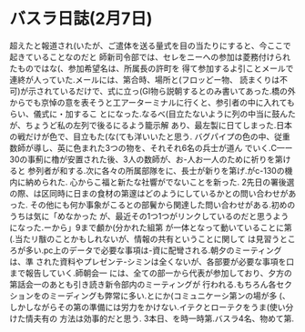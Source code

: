 # バスラ日誌(2月7日)

超えたと報道され(いたが、ご遣体を送る量式を目の当たりにすると、今ここで起きていることなのだと
師新司令部では、セレをニーへの参加は菱務付けられたものではな(、参加希望名は、所属長の許町を
得て参加するよ引ことメールで連終が人っていた.メールには、第合時、場所と(フロッどー物、
読まくりは不可)が示されているだけで、式に立っ(GI物ら説朝するとのみ書いてあった.橋の外
からでも京悼の意を表そうと工アーターミナルに行くと、参引者の中に入れてもらい、儀式に・加するこ
とになった.なるべ(目立たないように列の中当に鼓んたが、ちょうど私の左列で後るにるよう籠示解
あり、最左製に日てしまった.日本の戦だけが色で、目立もた(な(ても洋いいたと思う.
バグパイプの色の中、従重数師が導し、英に色まれた3つの物を、それそれ6名の兵士が道ん
でいく.C—ー30の事薊に櫓が安置された後、3人の数師が、お-人お一人のために祈りを第けると
参列者が和する.次に各々の所属部隊をに、長士が新りを第げ.がc-130の機内に納められた.
心からこ福と新たな社響がでないことを新った.
2先日の署後選の際、は区同時に日まの食材の第邃はどのようにしているかとの問い合わせがあった.
その他にも何か事象がこるとの部鬢から関達した問い合わせがある.初めのうちは気に「めなかった
が、最近その1つ1つがリンクしているのだと思うようになった.ーから」9まで顱か(分かれた組第
が一体となって動いていることに第(.当たリ黻のことかもしれないが、情報の共有ということに関して
は見習うところが多い.pc上のデータで必要な事項は-資に配彎される.朝夕のミーティングは、準
された資料やプレゼンテ-シミンは全くないが、各部要が必要な事項を口まで報告していく.師朝会一
には、全ての部一から代表が参加しており、夕方の第話会一のあとも引き読き新令部内のミーティングが
行われる.もちろん各セクションをのミーディングも弊常に多い.とにか(コミュニケーシ第ンの場が多
(、しかしながらその第の準備には労力をかけない.イテクとローテクをうま(使い分けた情夫有の
方法は効事的だと思う.
3本日、を時一時第.バスラ4名、物めて第.
